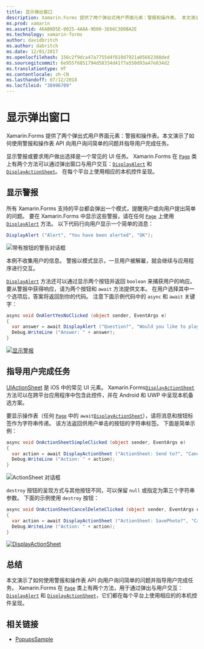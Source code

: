 ```yaml
---
title: 显示弹出窗口
description: Xamarin.Forms 提供了两个弹出式用户界面元素：警报和操作表。 本文演示了如何使用警报和操作表 API 向用户询问简单的问题并指导用户完成任务。
ms.prod: xamarin
ms.assetid: 46AB0D5E-0025-4A8A-9D00-3E66C3D0BA2E
ms.technology: xamarin-forms
author: davidbritch
ms.author: dabritch
ms.date: 12/01/2017
ms.openlocfilehash: 156c2f9dca47a7755d4f810d7921a05662388ded
ms.sourcegitcommit: 6e955f6851794d58334d41f7a550d93a47e834d2
ms.translationtype: HT
ms.contentlocale: zh-CN
ms.lasthandoff: 07/12/2018
ms.locfileid: "38996709"
---
```

# <a name="displaying-pop-ups"></a>显示弹出窗口

Xamarin.Forms 提供了两个弹出式用户界面元素：警报和操作表。本文演示了如何使用警报和操作表 API 向用户询问简单的问题并指导用户完成任务。

显示警报或要求用户做出选择是一个常见的 UI 任务。 Xamarin.Forms 在 [`Page`](xref:Xamarin.Forms.Page) 类上有两个方法可以通过弹出窗口与用户交互：[`DisplayAlert`](xref:Xamarin.Forms.Page.DisplayAlert*) 和 [`DisplayActionSheet`](xref:Xamarin.Forms.Page.DisplayActionSheet*)。 在每个平台上使用相应的本机控件呈现。

## <a name="displaying-an-alert"></a>显示警报

所有 Xamarin.Forms 支持的平台都会弹出一个模式，提醒用户或向用户提出简单的问题。 要在 Xamarin.Forms 中显示这些警报，请在任何 [`Page`](xref:Xamarin.Forms.Page) 上使用 [`DisplayAlert`](xref:Xamarin.Forms.Page.DisplayAlert*) 方法。 以下代码行向用户显示一个简单的消息：

```csharp
DisplayAlert ("Alert", "You have been alerted", "OK");
```

![](pop-ups-images/alert.png "带有按钮的警告对话框")

本例不收集用户的信息。 警报以模式显示，一旦用户被解雇，就会继续与应用程序进行交互。

[`DisplayAlert`](xref:Xamarin.Forms.Page.DisplayAlert*) 方法还可以通过显示两个按钮并返回 `boolean` 来捕获用户的响应。 要从警报中获得响应，请为两个按钮和 `await` 方法提供文本。 在用户选择其中一个选项后，答案将返回到你的代码。 注意下面示例代码中的 `async` 和 `await` 关键字：

```csharp
async void OnAlertYesNoClicked (object sender, EventArgs e)
{
  var answer = await DisplayAlert ("Question?", "Would you like to play a game", "Yes", "No");
  Debug.WriteLine ("Answer: " + answer);
}
```

[![显示警报](pop-ups-images/alert2-sml.png "包含两个按钮的警报对话框")](pop-ups-images/alert2.png#lightbox "Alert Dialog with Two Buttons")

## <a name="guiding-users-through-tasks"></a>指导用户完成任务

[UIActionSheet](https://developer.apple.com/library/ios/documentation/uikit/reference/uiactionsheet_class/Reference/Reference.html) 是 iOS 中的常见 UI 元素。 Xamarin.Forms[`DisplayActionSheet`](xref:Xamarin.Forms.Page.DisplayActionSheet*) 方法可以在跨平台应用程序中包含此控件，并在 Android 和 UWP 中呈现本机备选方案。

要显示操作表（任何 [`Page`](xref:Xamarin.Forms.Page) 中的 `await`[`DisplayActionSheet`](xref:Xamarin.Forms.Page.DisplayActionSheet*)），请将消息和按钮标签作为字符串传递。 该方法返回供用户单击的按钮的字符串标签。 下面是简单示例：

```csharp
async void OnActionSheetSimpleClicked (object sender, EventArgs e)
{
  var action = await DisplayActionSheet ("ActionSheet: Send to?", "Cancel", null, "Email", "Twitter", "Facebook");
  Debug.WriteLine ("Action: " + action);
}
```

![](pop-ups-images/action.png "ActionSheet 对话框")

`destroy` 按钮的呈现方式与其他按钮不同，可以保留 `null` 或指定为第三个字符串参数。 下面的示例使用 `destroy` 按钮：

```csharp
async void OnActionSheetCancelDeleteClicked (object sender, EventArgs e)
{
  var action = await DisplayActionSheet ("ActionSheet: SavePhoto?", "Cancel", "Delete", "Photo Roll", "Email");
  Debug.WriteLine ("Action: " + action);
}
```

[![DisplayActionSheet](pop-ups-images/action2-sml.png "带有销毁按钮的操作表对话框")](pop-ups-images/action2.png#lightbox "Action Sheet Dialog with Destroy Button")

## <a name="summary"></a>总结

本文演示了如何使用警报和操作表 API 向用户询问简单的问题并指导用户完成任务。 Xamarin.Forms 在 [`Page`](xref:Xamarin.Forms.Page) 类上有两个方法，用于通过弹出与用户交互：[`DisplayAlert`](xref:Xamarin.Forms.Page.DisplayAlert*) 和 [`DisplayActionSheet`](xref:Xamarin.Forms.Page.DisplayActionSheet*)，它们都在每个平台上使用相应的的本机控件呈现。



## <a name="related-links"></a>相关链接

- [PopupsSample](https://developer.xamarin.com/samples/xamarin-forms/Navigation/Pop-ups/)
